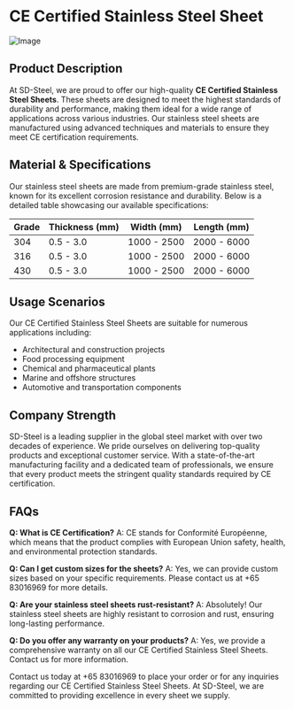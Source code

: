 # CE Certified Stainless Steel Sheet

![Image](https://github.com/user-attachments/assets/2567258e-e124-4816-932d-1809bd27ef0b)

## Product Description

At SD-Steel, we are proud to offer our high-quality **CE Certified Stainless Steel Sheets**. These sheets are designed to meet the highest standards of durability and performance, making them ideal for a wide range of applications across various industries. Our stainless steel sheets are manufactured using advanced techniques and materials to ensure they meet CE certification requirements.

## Material & Specifications

Our stainless steel sheets are made from premium-grade stainless steel, known for its excellent corrosion resistance and durability. Below is a detailed table showcasing our available specifications:

| Grade | Thickness (mm) | Width (mm) | Length (mm) |
|-------|----------------|------------|-------------|
| 304   | 0.5 - 3.0      | 1000 - 2500| 2000 - 6000 |
| 316   | 0.5 - 3.0      | 1000 - 2500| 2000 - 6000 |
| 430   | 0.5 - 3.0      | 1000 - 2500| 2000 - 6000 |

## Usage Scenarios

Our CE Certified Stainless Steel Sheets are suitable for numerous applications including:

- Architectural and construction projects
- Food processing equipment
- Chemical and pharmaceutical plants
- Marine and offshore structures
- Automotive and transportation components

## Company Strength

SD-Steel is a leading supplier in the global steel market with over two decades of experience. We pride ourselves on delivering top-quality products and exceptional customer service. With a state-of-the-art manufacturing facility and a dedicated team of professionals, we ensure that every product meets the stringent quality standards required by CE certification.

## FAQs

**Q: What is CE Certification?**
A: CE stands for Conformité Européenne, which means that the product complies with European Union safety, health, and environmental protection standards.

**Q: Can I get custom sizes for the sheets?**
A: Yes, we can provide custom sizes based on your specific requirements. Please contact us at +65 83016969 for more details.

**Q: Are your stainless steel sheets rust-resistant?**
A: Absolutely! Our stainless steel sheets are highly resistant to corrosion and rust, ensuring long-lasting performance.

**Q: Do you offer any warranty on your products?**
A: Yes, we provide a comprehensive warranty on all our CE Certified Stainless Steel Sheets. Contact us for more information.

Contact us today at +65 83016969 to place your order or for any inquiries regarding our CE Certified Stainless Steel Sheets. At SD-Steel, we are committed to providing excellence in every sheet we supply.